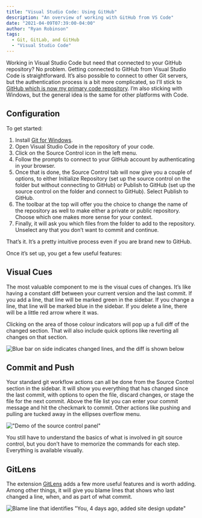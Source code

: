 ```yaml
---
title: "Visual Studio Code: Using GitHub"
description: "An overview of working with GitHub from VS Code"
date: "2021-04-09T07:39:00-04:00"
author: "Ryan Robinson"
tags:
  - Git, GitLab, and GitHub
  - "Visual Studio Code"
---
```


Working in Visual Studio Code but need that connected to your GitHub repository? No problem. Getting connected to GitHub from Visual Studio Code is straightforward. It’s also possible to connect to other Git servers, but the authentication process is a bit more complicated, so I’ll stick to [GitHub which is now my primary code repository](https://github.com/ryan-l-robinson). I’m also sticking with Windows, but the general idea is the same for other platforms with Code.

## Configuration

To get started:

1. Install [Git for Windows](https://git-scm.com/download/win).
2. Open Visual Studio Code in the repository of your code.
3. Click on the Source Control icon in the left menu.
4. Follow the prompts to connect to your GitHub account by authenticating in your browser.
5. Once that is done, the Source Control tab will now give you a couple of options, to either Initialize Repository (set up the source control on the folder but without connecting to GitHub) or Publish to GitHub (set up the source control on the folder and connect to GitHub). Select Publish to GitHub.
6. The toolbar at the top will offer you the choice to change the name of the repository as well to make either a private or public repository. Choose which one makes more sense for your context.
7. Finally, it will ask you which files from the folder to add to the repository. Unselect any that you don’t want to commit and continue.

That’s it. It’s a pretty intuitive process even if you are brand new to GitHub.

Once it’s set up, you get a few useful features:

## Visual Cues

The most valuable component to me is the visual cues of changes. It’s like having a constant diff between your current version and the last commit. If you add a line, that line will be marked green in the sidebar. If you change a line, that line will be marked blue in the sidebar. If you delete a line, there will be a little red arrow where it was.

Clicking on the area of those colour indicators will pop up a full diff of the changed section. That will also include quick options like reverting all changes on that section.

![Blue bar on side indicates changed lines, and the diff is shown below](./gitdiff.png)

## Commit and Push

Your standard git workflow actions can all be done from the Source Control section in the sidebar. It will show you everything that has changed since the last commit, with options to open the file, discard changes, or stage the file for the next commit. Above the file list you can enter your commit message and hit the checkmark to commit. Other actions like pushing and pulling are tucked away in the ellipses overflow menu.

!["Demo of the source control panel"](./source-control.png)

You still have to understand the basics of what is involved in git source control, but you don’t have to memorize the commands for each step. Everything is available visually.

## GitLens

The extension [GitLens](https://marketplace.visualstudio.com/items?itemName=eamodio.gitlens) adds a few more useful features and is worth adding. Among other things, it will give you blame lines that shows who last changed a line, when, and as part of what commit.

![Blame line that identifies "You, 4 days ago, added site design update"](./gitlens-blameline.png)
